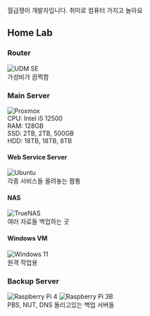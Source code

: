 월급쟁이 개발자입니다. 취미로 컴퓨터 가지고 놀아요  

## Home Lab  
### Router
![UDM SE](https://img.shields.io/badge/UDM%20SE-0559C9?style=flat-square&logo=ubiquiti&logoColor=white)  
가성비가 끔찍함
### Main Server
![Proxmox](https://img.shields.io/badge/Proxmox%20VE-E57000?style=flat-square&logo=proxmox&logoColor=white)  
CPU: Intel i5 12500  
RAM: 128GB  
SSD: 2TB, 2TB, 500GB  
HDD: 18TB, 18TB, 8TB
#### Web Service Server
![Ubuntu](https://img.shields.io/badge/Ubuntu-E95420?style=flat-square&logo=ubuntu&logoColor=white)  
각종 서비스들 올려놓는 짬통
#### NAS
![TrueNAS](https://img.shields.io/badge/TrueNAS-0095D5?style=flat-square&logo=truenas&logoColor=white)  
여러 자료들 백업하는 곳
#### Windows VM
![Windows 11](https://img.shields.io/badge/Windows%2011-0078d4?style=flat-square&logo=windows11&logoColor=white)  
원격 작업용
### Backup Server
![Raspberry Pi 4](https://img.shields.io/badge/Raspberry%20Pi%204-A22846?style=flat-square&logo=raspberrypi&logoColor=white)
![Raspberry Pi 3B](https://img.shields.io/badge/Raspberry%20Pi%203B-A22846?style=flat-square&logo=raspberrypi&logoColor=white)  
PBS, NUT, DNS 돌리고있는 백업 서버들

